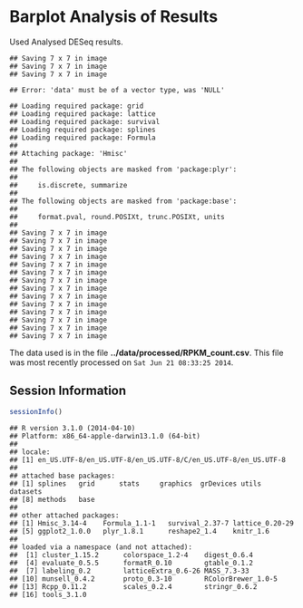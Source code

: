 Barplot Analysis of Results
=======================================

Used Analysed DESeq results.




```
## Saving 7 x 7 in image
## Saving 7 x 7 in image
## Saving 7 x 7 in image
```

```
## Error: 'data' must be of a vector type, was 'NULL'
```



```
## Loading required package: grid
## Loading required package: lattice
## Loading required package: survival
## Loading required package: splines
## Loading required package: Formula
## 
## Attaching package: 'Hmisc'
## 
## The following objects are masked from 'package:plyr':
## 
##     is.discrete, summarize
## 
## The following objects are masked from 'package:base':
## 
##     format.pval, round.POSIXt, trunc.POSIXt, units
## 
## Saving 7 x 7 in image
## Saving 7 x 7 in image
## Saving 7 x 7 in image
## Saving 7 x 7 in image
## Saving 7 x 7 in image
## Saving 7 x 7 in image
## Saving 7 x 7 in image
## Saving 7 x 7 in image
## Saving 7 x 7 in image
## Saving 7 x 7 in image
## Saving 7 x 7 in image
## Saving 7 x 7 in image
## Saving 7 x 7 in image
## Saving 7 x 7 in image
```


The data used is in the file **../data/processed/RPKM_count.csv**.  This file was most recently processed on ``Sat Jun 21 08:33:25 2014``.


Session Information
---------------------


```r
sessionInfo()
```

```
## R version 3.1.0 (2014-04-10)
## Platform: x86_64-apple-darwin13.1.0 (64-bit)
## 
## locale:
## [1] en_US.UTF-8/en_US.UTF-8/en_US.UTF-8/C/en_US.UTF-8/en_US.UTF-8
## 
## attached base packages:
## [1] splines   grid      stats     graphics  grDevices utils     datasets 
## [8] methods   base     
## 
## other attached packages:
## [1] Hmisc_3.14-4    Formula_1.1-1   survival_2.37-7 lattice_0.20-29
## [5] ggplot2_1.0.0   plyr_1.8.1      reshape2_1.4    knitr_1.6      
## 
## loaded via a namespace (and not attached):
##  [1] cluster_1.15.2      colorspace_1.2-4    digest_0.6.4       
##  [4] evaluate_0.5.5      formatR_0.10        gtable_0.1.2       
##  [7] labeling_0.2        latticeExtra_0.6-26 MASS_7.3-33        
## [10] munsell_0.4.2       proto_0.3-10        RColorBrewer_1.0-5 
## [13] Rcpp_0.11.2         scales_0.2.4        stringr_0.6.2      
## [16] tools_3.1.0
```

